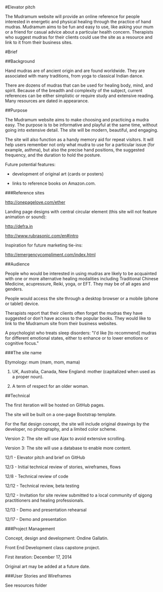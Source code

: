 #Elevator pitch

The Mudramum website will provide an online reference for people interested in energetic and physical healing through the practice of hand mudras. Mudramum aims to be fun and easy to use, like asking your mum or a friend for casual advice about a particular health concern. Therapists who suggest mudras for their clients could use the site as a resource and link to it from their business sites.

#Brief

##Background

Hand mudras are of ancient origin and are found worldwide. They are associated with many traditions, from yoga to classical Indian dance.

There are dozens of mudras that can be used for healing body, mind, and spirit. Because of the breadth and complexity of the subject, current references can be either simplistic or require study and extensive reading. Many resources are dated in appearance.

##Purpose

The Mudramum website aims to make choosing and practicing a mudra easy. The purpose is to be informative and playful at the same time, without going into extensive detail. The site will be modern, beautiful, and engaging.

The site will also function as a handy memory aid for repeat visitors. It will help users remember not only what mudra to use for a particular issue (for example, asthma), but also the precise hand positions, the suggested frequency, and the duration to hold the posture.

Future potential features:

* development of original art (cards or posters)

* links to reference books on Amazon.com.

###Reference sites

http://onepagelove.com/ether

Landing page designs with central circular element (this site will not feature animation or sound):

http://defra.in

http://www.rubrasonic.com/en#intro

Inspiration for future marketing tie-ins:

http://emergencycompliment.com/index.html

##Audience

People who would be interested in using mudras are likely to be acquainted with one or more alternative healing modalities including Traditional Chinese Medicine, acupressure, Reiki, yoga, or EFT. They may be of all ages and genders.

People would access the site through a desktop browser or a mobile (phone or tablet) device.

Therapists report that their clients often forget the mudras they have suggested or don't have access to the popular books. They would like to link to the Mudramum site from their business websites.

A psychologist who treats sleep disorders: "I'd like [to recommend] mudras for different emotional states, either to enhance or to lower emotions or cognitive focus."

###The site name

Etymology: mum (mam, mom, mama)

1. UK, Australia, Canada, New England: mother (capitalized when used as a proper noun).

2. A term of respect for an older woman.

##Technical

The first iteration will be hosted on GitHub pages.

The site will be built on a one-page Bootstrap template.

For the flat design concept, the site will include original drawings by the developer, no photography, and a limited color scheme.

Version 2: The site will use Ajax to avoid extensive scrolling.

Version 3: The site will use a database to enable more content.

12/1 - Elevator pitch and brief on GitHub

12/3 - Initial technical review of stories, wireframes, flows

12/8 - Technical review of code

12/12 - Technical review, beta testing

12/12 - Invitation for site review submitted to a local community of qigong practitioners and healing professionals.

12/13 - Demo and presentation rehearsal

12/17 - Demo and presentation

###Project Management

Concept, design and development: Ondine Gallatin.

Front End Development class capstone project.

First iteration: December 17, 2014

Original art may be added at a future date.

###User Stories and Wireframes

See resources folder


